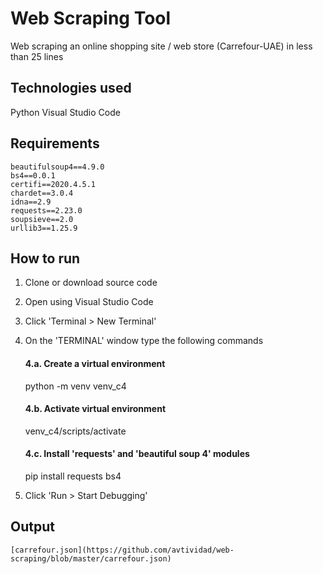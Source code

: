 # Web Scraping Tool
Web scraping an online shopping site / web store (Carrefour-UAE) in less than 25 lines

## Technologies used
Python
Visual Studio Code

## Requirements
    beautifulsoup4==4.9.0
    bs4==0.0.1
    certifi==2020.4.5.1
    chardet==3.0.4
    idna==2.9
    requests==2.23.0
    soupsieve==2.0
    urllib3==1.25.9



## How to run  ##
1. Clone or download source code
2. Open using Visual Studio Code
3. Click 'Terminal > New Terminal'
4. On the 'TERMINAL' window type the following commands

    #### 4.a. Create a virtual environment 
    python -m venv venv_c4  
    #### 4.b. Activate virtual environment  
    venv_c4/scripts/activate 
    #### 4.c. Install 'requests' and 'beautiful soup 4' modules  
    pip install requests bs4  
 
 5. Click 'Run > Start Debugging' 

## Output ##
    
    [carrefour.json](https://github.com/avtividad/web-scraping/blob/master/carrefour.json)
    
 
